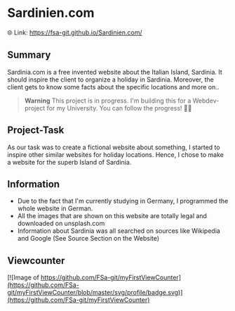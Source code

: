 # Sardinien.com

🌐 Link: https://fsa-git.github.io/Sardinien.com/

## Summary

Sardinia.com is a free invented website about the Italian Island, Sardinia. It should inspire the client to organize a holiday in Sardinia. Moreover, the client gets to know some facts about the specific locations and more on..

> **Warning**
> This project is in progress. I'm building this for a Webdev-project for my University. You can follow the progress!  🙌🏻

## Project-Task

As our task was to create a fictional website about something, I started to inspire other similar websites for holiday locations. Hence, I chose to make a website for the superb Island of Sardinia.

## Information

- Due to the fact that I'm currently studying in Germany, I programmed the whole website in German.
- All the images that are shown on this website are totally legal and downloaded on unsplash.com 
- Information about Sardinia was all searched on sources like Wikipedia and Google (See Source Section on the Website)

## Viewcounter

[![Image of https://github.com/FSa-git/myFirstViewCounter](https://github.com/FSa-git/myFirstViewCounter/blob/master/svg/profile/badge.svg)](https://github.com/FSa-git/myFirstViewCounter)
